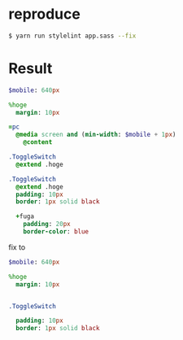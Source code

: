 # reproduce

``` bash
$ yarn run stylelint app.sass --fix
```

# Result

```sass
$mobile: 640px

%hoge
  margin: 10px

=pc
  @media screen and (min-width: $mobile + 1px)
    @content

.ToggleSwitch
  @extend .hoge

.ToggleSwitch
  @extend .hoge
  padding: 10px
  border: 1px solid black

  +fuga
    padding: 20px
    border-color: blue

```


fix to

```sass
$mobile: 640px

%hoge
  margin: 10px


.ToggleSwitch

  padding: 10px
  border: 1px solid black
```
